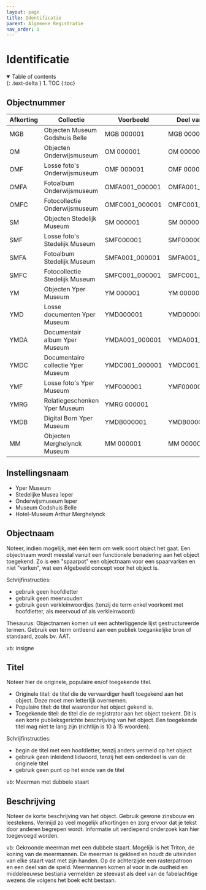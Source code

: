 ```yaml
---
layout: page
title: Identificatie
parent: Algemene Registratie
nav_order: 1
---
```


# **Identificatie** 

<details open markdown="block">
  <summary>
    Table of contents
  </summary>
  {: .text-delta }
1. TOC
{:toc}
</details>

## **Objectnummer**

| Afkorting | Collectie                          | Voorbeeld      | Deel van een set  |
|-----------|------------------------------------|----------------|-------------------|
| MGB       | Objecten Museum Godshuis Belle     | MGB 000001     | MGB 000001.01     |
| OM        | Objecten Onderwijsmuseum           | OM 000001      | OM 000001.01      |
| OMF       | Losse foto's Onderwijsmuseum       | OMF 000001     | OMF 000001.01     |
| OMFA      | Fotoalbum Onderwijsmuseum          | OMFA001_000001 | OMFA001_000001.01 |
| OMFC      | Fotocollectie Onderwijsmuseum      | OMFC001_000001 | OMFC001_000001.01 |
| SM        | Objecten Stedelijk Museum          | SM 000001      | SM 000001.01      |
| SMF       | Losse foto's Stedelijk Museum      | SMF000001      | SMF000001.01      |
| SMFA      | Fotoalbum Stedelijk Museum         | SMFA001_000001 | SMFA001_000001.01 |
| SMFC      | Fotocollectie Stedelijk Museum     | SMFC001_000001 | SMFC001_000001.01 |
| YM        | Objecten Yper Museum               | YM 000001      | YM 000001.01      |
| YMD       | Losse documenten Yper Museum       | YMD000001      | YMD000001.01      |
| YMDA      | Documentair album Yper Museum      | YMDA001_000001 | YMDA001_000001.01 |
| YMDC      | Documentaire collectie Yper Museum | YMDC001_000001 | YMDC001_000001.01 |
| YMF       | Losse foto's Yper Museum           | YMF000001      | YMF000001.01      |
| YMRG      | Relatiegeschenken Yper Museum      | YMRG 000001    |                   |
| YMDB      | Digital Born Yper Museum           | YMDB000001     | YMDB000001.01     |
| MM        | Objecten Merghelynck Museum        | MM 000001      | MM 000001.01      |

## **Instellingsnaam**

- 	Yper Museum
- 	Stedelijke Musea Ieper
- 	Onderwijsmuseum Ieper
- 	Museum Godshuis Belle
- 	Hotel-Museum Arthur Merghelynck

## **Objectnaam**

Noteer, indien mogelijk, met één term om welk soort object het gaat. Een objectnaam wordt meestal vanuit een functionele benadering aan het object toegekend.
Zo is een "spaarpot" een objectnaam voor een spaarvarken en niet "varken", wat een Afgebeeld concept voor het object is.

Schrijfinstructies:
- gebruik geen hoofdletter
- gebruik geen meervouden
- gebruik geen verkleinwoordjes
(tenzij de term enkel voorkomt met hoofdletter, als meervoud of als verkleinwoord)

Thesaurus:
Objectnamen komen uit een achterliggende lijst gestructureerde termen. Gebruik een term ontleend aan een publiek toegankelijke bron of standaard, zoals bv. AAT. 

vb: insigne

## **Titel**

Noteer hier de originele, populaire en/of toegekende titel.
- Originele titel: de titel die de vervaardiger heeft toegekend aan het object. Deze moet men letterlijk overnemen.
- Populaire titel: de titel waaronder het object gekend is.
- Toegekende titel: de titel die de registrator aan het object toekent. Dit is een korte publieksgerichte beschrijving van het object. Een toegekende titel mag niet te lang zijn (richtlijn is 10 à 15 woorden).

Schrijfinstructies:
- begin de titel met een hoofdletter, tenzij anders vermeld op het object
- gebruik geen inleidend lidwoord, tenzij het een onderdeel is van de originele titel
- gebruik geen punt op het einde van de titel

vb: Meerman met dubbele staart

## **Beschrijving**

Noteer de korte beschrijving van het object. Gebruik gewone zinsbouw en leestekens. Vermijd zo veel mogelijk afkortingen en zorg ervoor dat je tekst door anderen begrepen wordt. Informatie uit verdiepend onderzoek kan hier toegevoegd worden.

vb: Gekroonde meerman met een dubbele staart. Mogelijk is het Triton, de koning van de meermannen. De meerman is gekleed en houdt de uiteinden van elke staart vast met zijn handen. Op de achterzijde een rasterpatroon en een deel van de speld. Meermannen komen al voor in de oudheid en middeleeuwse bestiaria vermelden ze steevast als deel van de fabelachtige wezens die volgens het boek echt bestaan.
